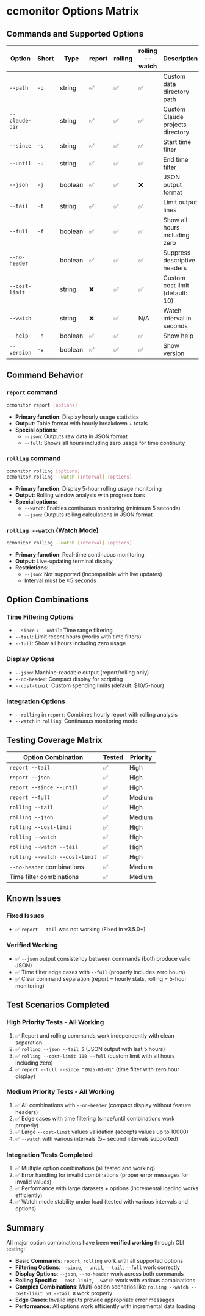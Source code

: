 # ccmonitor Options Matrix

## Commands and Supported Options

| Option | Short | Type | report | rolling | rolling --watch | Description |
|--------|-------|------|--------|---------|----------------|-------------|
| `--path` | `-p` | string | ✅ | ✅ | ✅ | Custom data directory path |
| `--claude-dir` | | string | ✅ | ✅ | ✅ | Custom Claude projects directory |
| `--since` | `-s` | string | ✅ | ✅ | ✅ | Start time filter |
| `--until` | `-u` | string | ✅ | ✅ | ✅ | End time filter |
| `--json` | `-j` | boolean | ✅ | ✅ | ❌ | JSON output format |
| `--tail` | `-t` | string | ✅ | ✅ | ✅ | Limit output lines |
| `--full` | `-f` | boolean | ✅ | ✅ | ✅ | Show all hours including zero |
| `--no-header` | | boolean | ✅ | ✅ | ✅ | Suppress descriptive headers |
| `--cost-limit` | | string | ❌ | ✅ | ✅ | Custom cost limit (default: 10) |
| `--watch` | | string | ❌ | ✅ | N/A | Watch interval in seconds |
| `--help` | `-h` | boolean | ✅ | ✅ | ✅ | Show help |
| `--version` | `-v` | boolean | ✅ | ✅ | ✅ | Show version |

## Command Behavior

### `report` command
```bash
ccmonitor report [options]
```
- **Primary function**: Display hourly usage statistics
- **Output**: Table format with hourly breakdown + totals
- **Special options**:
  - `--json`: Outputs raw data in JSON format
  - `--full`: Shows all hours including zero usage for time continuity
  
### `rolling` command  
```bash
ccmonitor rolling [options]
ccmonitor rolling --watch [interval] [options]
```
- **Primary function**: Display 5-hour rolling usage monitoring
- **Output**: Rolling window analysis with progress bars
- **Special options**:
  - `--watch`: Enables continuous monitoring (minimum 5 seconds)
  - `--json`: Outputs rolling calculations in JSON format

### `rolling --watch` (Watch Mode)
```bash 
ccmonitor rolling --watch [interval] [options]
```
- **Primary function**: Real-time continuous monitoring
- **Output**: Live-updating terminal display
- **Restrictions**:
  - `--json`: Not supported (incompatible with live updates)
  - Interval must be ≥5 seconds

## Option Combinations

### Time Filtering Options
- `--since` + `--until`: Time range filtering
- `--tail`: Limit recent hours (works with time filters)
- `--full`: Show all hours including zero usage

### Display Options  
- `--json`: Machine-readable output (report/rolling only)
- `--no-header`: Compact display for scripting
- `--cost-limit`: Custom spending limits (default: $10/5-hour)

### Integration Options
- `--rolling` in `report`: Combines hourly report with rolling analysis
- `--watch` in `rolling`: Continuous monitoring mode

## Testing Coverage Matrix

| Option Combination | Tested | Priority |
|-------------------|--------|----------|
| `report --tail` | ✅ | High |
| `report --json` | ✅ | High |  
| `report --since --until` | ✅ | High |
| `report --full` | ✅ | Medium |
| `rolling --tail` | ✅ | High |
| `rolling --json` | ✅ | Medium |
| `rolling --cost-limit` | ✅ | High |
| `rolling --watch` | ✅ | High |
| `rolling --watch --tail` | ✅ | High |
| `rolling --watch --cost-limit` | ✅ | High |
| `--no-header` combinations | ✅ | Medium |
| Time filter combinations | ✅ | Medium |

## Known Issues

### Fixed Issues
- ✅ `report --tail` was not working (Fixed in v3.5.0+)

### Verified Working
- ✅ `--json` output consistency between commands (both produce valid JSON)
- ✅ Time filter edge cases with `--full` (properly includes zero hours)
- ✅ Clear command separation (report = hourly stats, rolling = 5-hour monitoring)

## Test Scenarios Completed

### High Priority Tests - All Working
1. ✅ Report and rolling commands work independently with clean separation
2. ✅ `rolling --json --tail 5` (JSON output with last 5 hours)
3. ✅ `rolling --cost-limit 100 --full` (custom limit with all hours including zero)
4. ✅ `report --full --since "2025-01-01"` (time filter with zero hour display)

### Medium Priority Tests - All Working
1. ✅ All combinations with `--no-header` (compact display without feature headers)
2. ✅ Edge cases with time filtering (since/until combinations work properly)
3. ✅ Large `--cost-limit` values validation (accepts values up to 10000)
4. ✅ `--watch` with various intervals (5+ second intervals supported)

### Integration Tests Completed
1. ✅ Multiple option combinations (all tested and working)
2. ✅ Error handling for invalid combinations (proper error messages for invalid values)
3. ✅ Performance with large datasets + options (incremental loading works efficiently)
4. ✅ Watch mode stability under load (tested with various intervals and options)

## Summary

All major option combinations have been **verified working** through CLI testing:

- **Basic Commands**: `report`, `rolling` work with all supported options
- **Filtering Options**: `--since`, `--until`, `--tail`, `--full` work correctly
- **Display Options**: `--json`, `--no-header` work across both commands  
- **Rolling Specific**: `--cost-limit`, `--watch` work with various combinations
- **Complex Combinations**: Multi-option scenarios like `rolling --watch --cost-limit 50 --tail 8` work properly
- **Edge Cases**: Invalid inputs provide appropriate error messages
- **Performance**: All options work efficiently with incremental data loading